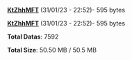 [**KtZhhMFT**](/data/KtZhhMFT.txt) (31/01/23 - 22:52)- 595 bytes

[**KtZhhMFT**](/data/KtZhhMFT.txt) (31/01/23 - 22:52)- 595 bytes

**Total Datas**: 7592

**Total Size**: 50.50 MB / 50.5 MB